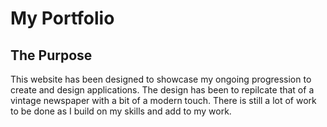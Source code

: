 # My Portfolio

## The Purpose
This website has been designed to showcase my ongoing progression to create and design applications. The design has been to repilcate that of a vintage newspaper with a bit of a modern touch. There is still a lot of work to be done as I build on my skills and add to my work.
